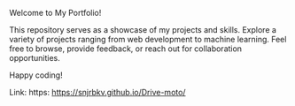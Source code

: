 Welcome to My Portfolio!

This repository serves as a showcase of my projects and skills. Explore a variety of projects ranging from web development to machine learning. Feel free to browse, provide feedback, or reach out for collaboration opportunities.

Happy coding!

Link: https: https://snjrbkv.github.io/Drive-moto/
